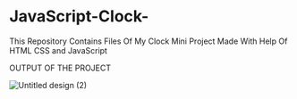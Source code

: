 # JavaScript-Clock-
This Repository Contains Files Of My Clock Mini Project Made With Help Of HTML CSS and JavaScript

OUTPUT OF THE PROJECT

![Untitled design (2)](https://user-images.githubusercontent.com/104457295/196243491-d5d3e568-0ef2-4550-9716-5b37f31d9696.jpg)


